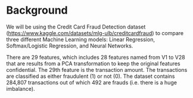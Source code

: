 # Background

We will be using the Credit Card Fraud Detection dataset (https://www.kaggle.com/datasets/mlg-ulb/creditcardfraud) to compare three different Machine Learning models: Linear Regression, Softmax/Logistic Regression, and Neural Networks.

There are 29 features, which includes 28 features named from V1 to V28 that are results from a PCA transformation to keep the original features confidential. The 29th feature is the transaction amount. The transactions are classified as either fraudulent (1) or not (0). The dataset contains 284,807 transactions out of which 492 are frauds (i.e. there is a huge imbalance).

